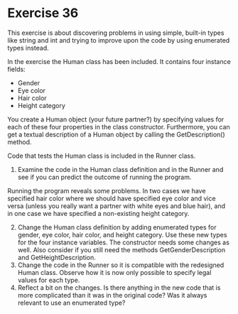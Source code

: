 ﻿# Exercise 36

This exercise is about discovering problems in using simple, 
built-in types like string and int and trying to improve upon 
the code by using enumerated types instead.

In the exercise the Human class has been included. It contains 
four instance fields:

  - Gender
  - Eye color
  - Hair color
  - Height category

You create a Human object (your future partner?) by specifying 
values for each of these four properties in the class constructor. 
Furthermore, you can get a textual description of a Human object by 
calling the GetDescription() method.

Code that tests the Human class is included in the Runner class.

  1. Examine the code in the Human class definition and in the Runner 
     and see if you can predict the outcome of running the program.

Running the program reveals some problems. In two cases we have specified 
hair color where we should have specified eye color and vice versa 
(unless you really want a partner with white eyes and blue hair), and in 
one case we have specified a non-existing height category.

  2. Change the Human class definition by adding enumerated types for 
     gender, eye color, hair color, and height category. Use these 
	 new types for the four instance variables. The constructor needs 
	 some changes as well. Also consider if you still need the methods 
	 GetGenderDescription and GetHeightDescription.
  3. Change the code in the Runner so it is compatible with the redesigned 
     Human class. Observe how it is now only possible to specify legal 
	 values for each type.
  4. Reflect a bit on the changes. Is there anything in the new code 
     that is more complicated than it was in the original code? Was it 
	 always relevant to use an enumerated type?	   